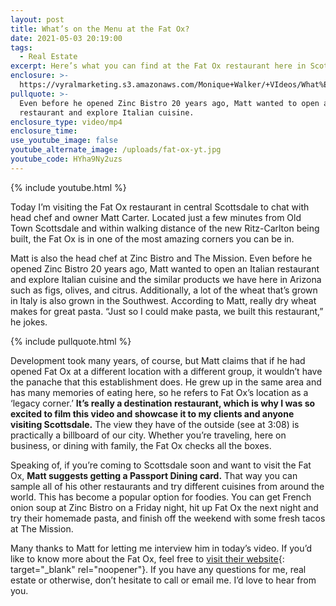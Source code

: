 ```yaml
---
layout: post
title: What’s on the Menu at the Fat Ox?
date: 2021-05-03 20:19:00
tags:
  - Real Estate
excerpt: Here’s what you can find at the Fat Ox restaurant here in Scottsdale.
enclosure: >-
  https://vyralmarketing.s3.amazonaws.com/Monique+Walker/+VIdeos/What%E2%80%99s+on+the+Menu+at+the+Fat+Ox_.mp4
pullquote: >-
  Even before he opened Zinc Bistro 20 years ago, Matt wanted to open an Italian
  restaurant and explore Italian cuisine.
enclosure_type: video/mp4
enclosure_time:
use_youtube_image: false
youtube_alternate_image: /uploads/fat-ox-yt.jpg
youtube_code: HYha9Ny2uzs
---
```

{% include youtube.html %}

Today I’m visiting the Fat Ox restaurant in central Scottsdale to chat with head chef and owner Matt Carter. Located just a few minutes from Old Town Scottsdale and within walking distance of the new Ritz-Carlton being built, the Fat Ox is in one of the most amazing corners you can be in.&nbsp;

Matt is also the head chef at Zinc Bistro and The Mission. Even before he opened Zinc Bistro 20 years ago, Matt wanted to open an Italian restaurant and explore Italian cuisine and the similar products we have here in Arizona such as figs, olives, and citrus. Additionally, a lot of the wheat that’s grown in Italy is also grown in the Southwest. According to Matt, really dry wheat makes for great pasta. “Just so I could make pasta, we built this restaurant,” he jokes.&nbsp;

{% include pullquote.html %}

Development took many years, of course, but Matt claims that if he had opened Fat Ox at a different location with a different group, it wouldn’t have the panache that this establishment does. He grew up in the same area and has many memories of eating here, so he refers to Fat Ox’s location as a ‘legacy corner.’ **It’s really a destination restaurant, which is why I was so excited to film this video and showcase it to my clients and anyone visiting Scottsdale.** The view they have of the outside (see at 3:08) is practically a billboard of our city. Whether you’re traveling, here on business, or dining with family, the Fat Ox checks all the boxes.

Speaking of, if you’re coming to Scottsdale soon and want to visit the Fat Ox, **Matt suggests getting a Passport Dining card.** That way you can sample all of his other restaurants and try different cuisines from around the world. This has become a popular option for foodies. You can get French onion soup at Zinc Bistro on a Friday night, hit up Fat Ox the next night and try their homemade pasta, and finish off the weekend with some fresh tacos at The Mission.&nbsp;

Many thanks to Matt for letting me interview him in today’s video. If you’d like to know more about the Fat Ox, feel free to [visit their website](http://www.ilovefatox.com/){: target="_blank" rel="noopener"}. If you have any questions for me, real estate or otherwise, don’t hesitate to call or email me. I’d love to hear from you.
